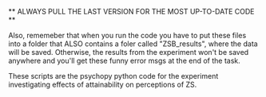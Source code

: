 ** ALWAYS PULL THE LAST VERSION FOR THE MOST UP-TO-DATE CODE **

Also, rememeber that when you run the code you have to put these files into a folder that ALSO contains a foler called "ZSB_results", where the data will be saved. 
Otherwise, the results from the experiment won't be saved anywhere and you'll get these funny error msgs at the end of the task.

These scripts are the psychopy python code for the experiment investigating effects of attainability on perceptions of ZS.
